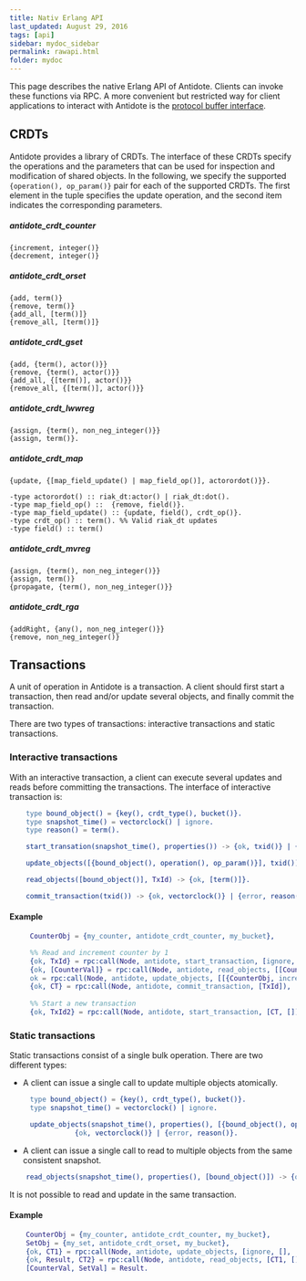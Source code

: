 ```yaml
---
title: Nativ Erlang API
last_updated: August 29, 2016
tags: [api]
sidebar: mydoc_sidebar
permalink: rawapi.html
folder: mydoc
---
```


This page describes the native Erlang API of Antidote. Clients can invoke these functions via RPC. 
A more convenient but restricted way for client applications to interact with Antidote is the [protocol buffer interface](/api.html).

## CRDTs

Antidote provides a library of CRDTs. 
The interface of these CRDTs specify the operations and the parameters that can be used for inspection and modification of shared objects. 
In the following, we specify the supported `{operation(), op_param()}` pair for each of the supported CRDTs. 
The first element in the tuple specifies the update operation, and the second item indicates the corresponding parameters.

##### antidote_crdt_counter #####
    {increment, integer()}
    {decrement, integer()}

##### antidote_crdt_orset #####
    {add, term()}
    {remove, term()}
    {add_all, [term()]}
    {remove_all, [term()]}

##### antidote_crdt_gset #####
    {add, {term(), actor()}}
    {remove, {term(), actor()}}
    {add_all, {[term()], actor()}}
    {remove_all, {[term()], actor()}}

##### antidote_crdt_lwwreg #####
    {assign, {term(), non_neg_integer()}}
    {assign, term()}.

##### antidote_crdt_map #####
    {update, {[map_field_update() | map_field_op()], actorordot()}}.

    -type actorordot() :: riak_dt:actor() | riak_dt:dot().
    -type map_field_op() ::  {remove, field()}.
    -type map_field_update() :: {update, field(), crdt_op()}.
    -type crdt_op() :: term(). %% Valid riak_dt updates
    -type field() :: term()

##### antidote_crdt_mvreg #####
    {assign, {term(), non_neg_integer()}}
    {assign, term()}
    {propagate, {term(), non_neg_integer()}}

##### antidote_crdt_rga #####
    {addRight, {any(), non_neg_integer()}}
    {remove, non_neg_integer()}

## Transactions

A unit of operation in Antidote is a transaction. 
A client should first start a transaction, then read and/or update several objects, and finally commit the transaction.

There are two types of transactions: interactive transactions and static transactions.

### Interactive transactions ###

With an interactive transaction, a client can execute several updates and reads before committing the transactions. 
The interface of interactive transaction is:

```erlang
    type bound_object() = {key(), crdt_type(), bucket()}.
    type snapshot_time() = vectorclock() | ignore.
    type reason() = term().

    start_transation(snapshot_time(), properties()) -> {ok, txid()} | {error, reason()}.

    update_objects([{bound_object(), operation(), op_param()}], txid()) -> ok | {error, reason()}.

    read_objects([bound_object()], TxId) -> {ok, [term()]}.

    commit_transaction(txid()) -> {ok, vectorclock()} | {error, reason()}.
```

#### Example ####

```erlang
     CounterObj = {my_counter, antidote_crdt_counter, my_bucket},

     %% Read and increment counter by 1
     {ok, TxId} = rpc:call(Node, antidote, start_transaction, [ignore, []]),
     {ok, [CounterVal]} = rpc:call(Node, antidote, read_objects, [[CounterObj], TxId]),
     ok = rpc:call(Node, antidote, update_objects, [[{CounterObj, increment, 1}], TxId]),
     {ok, CT} = rpc:call(Node, antidote, commit_transaction, [TxId]),
     
     %% Start a new transaction
     {ok, TxId2} = rpc:call(Node, antidote, start_transaction, [CT, []]),
```

### Static transactions ###
Static transactions consist of a single bulk operation. There are two different types:
* A client can issue a single call to update multiple objects atomically. 

```erlang
     type bound_object() = {key(), crdt_type(), bucket()}.
     type snapshot_time() = vectorclock() | ignore.

     update_objects(snapshot_time(), properties(), [{bound_object(), operation(), op_param()}]) ->
                {ok, vectorclock()} | {error, reason()}.

```
* A client can issue a single call to read to multiple objects from the same consistent snapshot.  

```erlang
    read_objects(snapshot_time(), properties(), [bound_object()]) -> {ok, [term()], vectorclock()}.
```

It is not possible to read and update in the same transaction.

#### Example ####

```erlang
    CounterObj = {my_counter, antidote_crdt_counter, my_bucket},
    SetObj = {my_set, antidote_crdt_orset, my_bucket},
    {ok, CT1} = rpc:call(Node, antidote, update_objects, [ignore, [], [{CounterObj, increment, 1}]]),
    {ok, Result, CT2} = rpc:call(Node, antidote, read_objects, [CT1, [], [CounterObj, SetObj]]),
    [CounterVal, SetVal] = Result.
```
